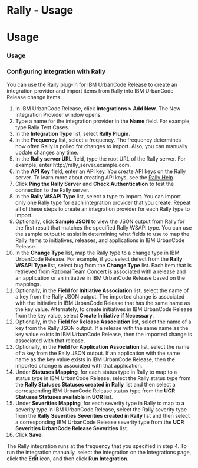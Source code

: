
Rally - Usage
=============

# Usage


### Usage




### Configuring integration with Rally

You can use the Rally plug-in for IBM UrbanCode Release to
create an integration provider and import items from Rally into IBM UrbanCode Release change items.

1. In IBM
UrbanCode Release, click **Integrations > Add New**. The New Integration Provider window opens.
2. Type a name for the
integration provider in the **Name** field. For example, type Rally Test Cases.
3. In the **Integration Type** list,
select **Rally Plugin**.
4. In the **Frequency** list, select a frequency. The frequency determines how often Rally is
polled for changes to import. Also, you can manually update changes any time.
5. In the **Rally server URL** field, type
the root URL of the Rally server. For example, enter http://rally\_server.example.com.
6. In the **API Key** field,
enter an API key. You create API keys on the Rally server. To learn more about creating API keys, see the [Rally
Help](https://help.rallydev.com/ "Rally Help").
7. Click **Ping the Rally Server** and **Check Authentication** to test
the connection to the Rally server.
8. In the **Rally WSAPI Type** list, select a type to import. You can import only
one Rally type for each integration provider that you create. Repeat all of these steps to create an integration
provider for each Rally type to import.
9. Optionally, click **Sample JSON** to view the JSON output from Rally for the
first result that matches the specified Rally WSAPI type. You can use the sample output to assist in determining what
fields to use to map the Rally items to initiatives, releases, and applications in IBM UrbanCode Release.
10. In the
**Change Type** list, map the Rally type to a change type in IBM UrbanCode Release. For example, if you select defect
from the **Rally WSAPI Type** list, select bug from the **Change Type** list. Each item that is retrieved from Rational
Team Concert is associated with a release and an application or an initiative in IBM UrbanCode Release based on the
mappings.
1. Optionally, in the **Field for Initiative Association** list, select the name of a key from the
Rally JSON output. The imported change is associated with the initiative in IBM UrbanCode Release that has the same name
as the key value. Alternately, to create initiatives in IBM UrbanCode Release from the key value, select **Create
Initiative if Necessary**.
2. Optionally, in the **Field for Release Association** list, select the name of a
key from the Rally JSON output. If a release with the same name as the key value exists in IBM UrbanCode Release, then
the imported change is associated with that release.
3. Optionally, in the **Field for Application Association**
list, select the name of a key from the Rally JSON output. If an application with the same name as the key value exists
in IBM UrbanCode Release, then the imported change is associated with that application.
11. Under **Statuses Mapping**,
for each status type in Rally to map to a status type in IBM UrbanCode Release, select the Rally status type from the
**Rally Statuses Statuses created in Rally** list and then select a corresponding IBM UrbanCode Release status type from
the
**UCR Statuses Statuses available in UCR** list.
12. Under **Severities Mapping**, for each severity type in Rally
to map to a severity type in IBM UrbanCode Release, select the Rally severity type from the **Rally Severities
Severities created in Rally** list and then select a corresponding IBM UrbanCode Release severity type from the **UCR
Severities UrbanCode Release Severities** list.
13. Click **Save**.

The Rally integration runs at the frequency that
you specified in step 4. To run the integration manually, select the integration on the Integrations page, click the
**Edit** icon, and then click **Run Integration**.

